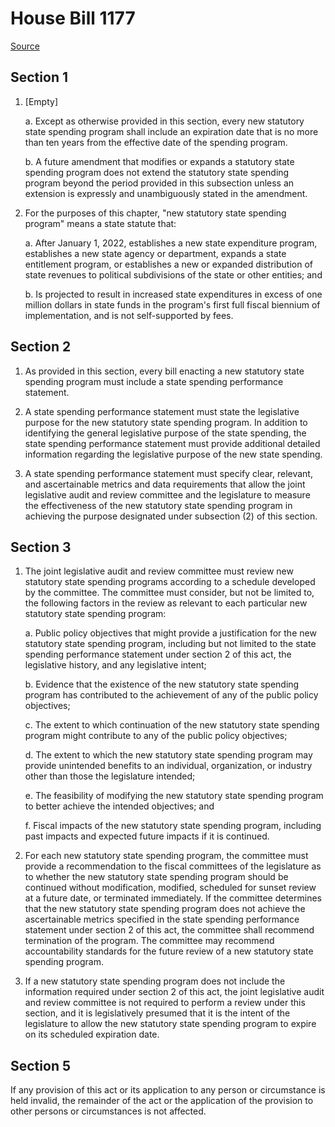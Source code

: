 # House Bill 1177

[Source](http://lawfilesext.leg.wa.gov/biennium/2021-22/Xml/Bills/House%20Bills/1177.xml)
## Section 1
1. [Empty]

    a. Except as otherwise provided in this section, every new statutory state spending program shall include an expiration date that is no more than ten years from the effective date of the spending program.

    b. A future amendment that modifies or expands a statutory state spending program does not extend the statutory state spending program beyond the period provided in this subsection unless an extension is expressly and unambiguously stated in the amendment.

2. For the purposes of this chapter, "new statutory state spending program" means a state statute that:

    a. After January 1, 2022, establishes a new state expenditure program, establishes a new state agency or department, expands a state entitlement program, or establishes a new or expanded distribution of state revenues to political subdivisions of the state or other entities; and

    b. Is projected to result in increased state expenditures in excess of one million dollars in state funds in the program's first full fiscal biennium of implementation, and is not self-supported by fees.


## Section 2
1. As provided in this section, every bill enacting a new statutory state spending program must include a state spending performance statement.

2. A state spending performance statement must state the legislative purpose for the new statutory state spending program. In addition to identifying the general legislative purpose of the state spending, the state spending performance statement must provide additional detailed information regarding the legislative purpose of the new state spending.

3. A state spending performance statement must specify clear, relevant, and ascertainable metrics and data requirements that allow the joint legislative audit and review committee and the legislature to measure the effectiveness of the new statutory state spending program in achieving the purpose designated under subsection (2) of this section.


## Section 3
1. The joint legislative audit and review committee must review new statutory state spending programs according to a schedule developed by the committee. The committee must consider, but not be limited to, the following factors in the review as relevant to each particular new statutory state spending program:

    a. Public policy objectives that might provide a justification for the new statutory state spending program, including but not limited to the state spending performance statement under section 2 of this act, the legislative history, and any legislative intent;

    b. Evidence that the existence of the new statutory state spending program has contributed to the achievement of any of the public policy objectives;

    c. The extent to which continuation of the new statutory state spending program might contribute to any of the public policy objectives;

    d. The extent to which the new statutory state spending program may provide unintended benefits to an individual, organization, or industry other than those the legislature intended;

    e. The feasibility of modifying the new statutory state spending program to better achieve the intended objectives; and

    f. Fiscal impacts of the new statutory state spending program, including past impacts and expected future impacts if it is continued.

2. For each new statutory state spending program, the committee must provide a recommendation to the fiscal committees of the legislature as to whether the new statutory state spending program should be continued without modification, modified, scheduled for sunset review at a future date, or terminated immediately. If the committee determines that the new statutory state spending program does not achieve the ascertainable metrics specified in the state spending performance statement under section 2 of this act, the committee shall recommend termination of the program. The committee may recommend accountability standards for the future review of a new statutory state spending program.

3. If a new statutory state spending program does not include the information required under section 2 of this act, the joint legislative audit and review committee is not required to perform a review under this section, and it is legislatively presumed that it is the intent of the legislature to allow the new statutory state spending program to expire on its scheduled expiration date.


## Section 5
If any provision of this act or its application to any person or circumstance is held invalid, the remainder of the act or the application of the provision to other persons or circumstances is not affected.

